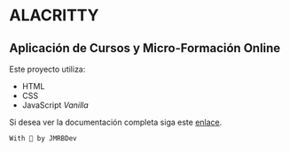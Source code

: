 # ALACRITTY
## Aplicación de Cursos y Micro-Formación Online

Este proyecto utiliza:
- HTML
- CSS
- JavaScript *Vanilla*

Si desea ver la documentación completa siga este [enlace](https://www.google.es/).

`With 💚 by JMRBDev`